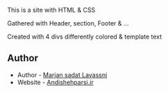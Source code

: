 This is a site with HTML & CSS

Gathered with Header, section, Footer & ...

Created with 4 divs differently colored & template text 

## Author

- Author - [Marjan sadat Lavassni](https://github.com/morvarid61)
- Website - [Andishehparsi.ir](http://Andishehparsi.ir)

